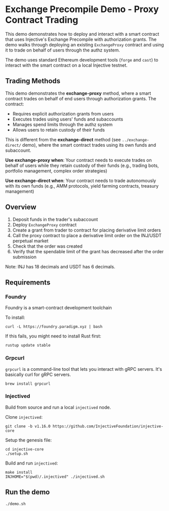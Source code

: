 # Exchange Precompile Demo - Proxy Contract Trading

This demo demonstrates how to deploy and interact with a smart contract that uses Injective's Exchange Precompile with authorization grants. The demo walks through deploying an existing `ExchangeProxy` contract and using it to trade on behalf of users through the authz system.

The demo uses standard Ethereum development tools (`forge` and `cast`) to interact with the smart contract on a local Injective testnet.

## Trading Methods

This demo demonstrates the **exchange-proxy** method, where a smart contract trades on behalf of end users through authorization grants. The contract:
- Requires explicit authorization grants from users
- Executes trades using users' funds and subaccounts
- Manages spend limits through the authz system
- Allows users to retain custody of their funds

This is different from the **exchange-direct** method (see `../exchange-direct/` demo), where the smart contract trades using its own funds and subaccount.

**Use exchange-proxy when**: Your contract needs to execute trades on behalf of users while they retain custody of their funds (e.g., trading bots, portfolio management, complex order strategies)

**Use exchange-direct when**: Your contract needs to trade autonomously with its own funds (e.g., AMM protocols, yield farming contracts, treasury management)

## Overview

1) Deposit funds in the trader's subaccount
2) Deploy `ExchangeProxy` contract
3) Create a grant from trader to contract for placing derivative limit orders
4) Call the proxy contract to place a derivative limit order on the INJ/USDT perpetual market
5) Check that the order was created
6) Verify that the spendable limit of the grant has decreased after the order submission

Note: INJ has 18 decimals and USDT has 6 decimals.

## Requirements

### Foundry

Foundry is a smart-contract development toolchain

To install:

```
curl -L https://foundry.paradigm.xyz | bash
```

If this fails, you might need to install Rust first:

```
rustup update stable
```

### Grpcurl

`grpcurl` is a command-line tool that lets you interact with gRPC servers. It's 
basically curl for gRPC servers.

```
brew install grpcurl
```

### Injectived

Build from source and run a local `injectived` node.

Clone `injectived`: 

```
git clone -b v1.16.0 https://github.com/InjectiveFoundation/injective-core 
```

Setup the genesis file:
```
cd injective-core
./setup.sh
```

Build and run `injectived`:
```
make install
INJHOME="$(pwd)/.injectived" ./injectived.sh
```

## Run the demo

```
./demo.sh
```